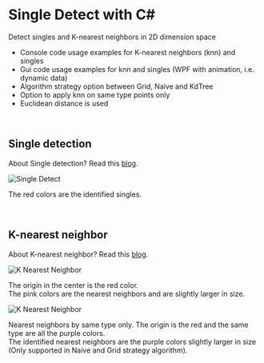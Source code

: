 Single Detect with C#
=============

Detect singles and K-nearest neighbors in 2D dimension space
* Console code usage examples for K-nearest neighbors (knn) and singles
* Gui code usage examples for knn and singles (WPF with animation, i.e. dynamic data)
* Algorithm strategy option between Grid, Naive and KdTree
* Option to apply knn on same type points only
* Euclidean distance is used

<br>

Single detection
------------

About Single detection? Read this [blog](http://kunuk.wordpress.com/2013/01/13/single-detection-in-2d-dimension).

![Single Detect](https://raw.github.com/kunukn/single-detect/master/img/singledetect.gif "single detect image")

The red colors are the identified singles.

<br>

K-nearest neighbor
------------

About K-nearest neighbor? Read this [blog](http://kunuk.wordpress.com/2013/01/21/k-nearest-neighbor-in-2d-dimension-space).

![K Nearest Neighbor](https://raw.github.com/kunukn/single-detect/master/img/knn.gif "knn image")

The origin in the center is the red color. <br>
The pink colors are the nearest neighbors and are slightly larger in size.

![K Nearest Neighbor](https://raw.github.com/kunukn/single-detect/master/img/knn2.gif "knn image2")

Nearest neighbors by same type only. The origin is the red and the same type are all the purple colors. <br>
The identified nearest neighbors are the purple colors slightly larger in size <br> 
(Only supported in Naive and Grid strategy algorithm).
